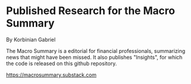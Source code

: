 # Published Research for the Macro Summary
By Korbinian Gabriel

The Macro Summary is a editorial for financial professionals, summarizing news that might have been missed. 
It also publishes "Insights", for which the code is released on this github repository. 

https://macrosummary.substack.com
